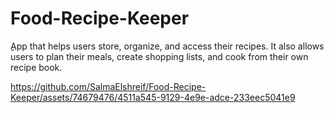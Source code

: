 # Food-Recipe-Keeper

ِِApp that helps users store, organize, and access their recipes. It also allows users to plan their meals, create shopping lists, and cook from their own recipe book.


https://github.com/SalmaElshreif/Food-Recipe-Keeper/assets/74679476/4511a545-9129-4e9e-adce-233eec5041e9

